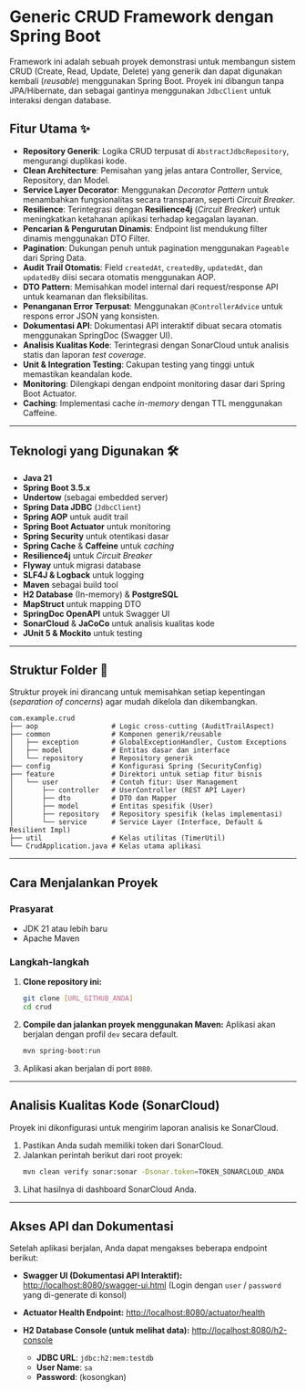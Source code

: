 # Generic CRUD Framework dengan Spring Boot

Framework ini adalah sebuah proyek demonstrasi untuk membangun sistem CRUD (Create, Read, Update, Delete) yang generik dan dapat digunakan kembali (*reusable*) menggunakan Spring Boot. Proyek ini dibangun tanpa JPA/Hibernate, dan sebagai gantinya menggunakan `JdbcClient` untuk interaksi dengan database.

## Fitur Utama ✨

-   **Repository Generik**: Logika CRUD terpusat di `AbstractJdbcRepository`, mengurangi duplikasi kode.
-   **Clean Architecture**: Pemisahan yang jelas antara Controller, Service, Repository, dan Model.
-   **Service Layer Decorator**: Menggunakan *Decorator Pattern* untuk menambahkan fungsionalitas secara transparan, seperti *Circuit Breaker*.
-   **Resilience**: Terintegrasi dengan **Resilience4j** (*Circuit Breaker*) untuk meningkatkan ketahanan aplikasi terhadap kegagalan layanan.
-   **Pencarian & Pengurutan Dinamis**: Endpoint list mendukung filter dinamis menggunakan DTO Filter.
-   **Pagination**: Dukungan penuh untuk pagination menggunakan `Pageable` dari Spring Data.
-   **Audit Trail Otomatis**: Field `createdAt`, `createdBy`, `updatedAt`, dan `updatedBy` diisi secara otomatis menggunakan AOP.
-   **DTO Pattern**: Memisahkan model internal dari request/response API untuk keamanan dan fleksibilitas.
-   **Penanganan Error Terpusat**: Menggunakan `@ControllerAdvice` untuk respons error JSON yang konsisten.
-   **Dokumentasi API**: Dokumentasi API interaktif dibuat secara otomatis menggunakan SpringDoc (Swagger UI).
-   **Analisis Kualitas Kode**: Terintegrasi dengan SonarCloud untuk analisis statis dan laporan *test coverage*.
-   **Unit & Integration Testing**: Cakupan testing yang tinggi untuk memastikan keandalan kode.
-   **Monitoring**: Dilengkapi dengan endpoint monitoring dasar dari Spring Boot Actuator.
-   **Caching**: Implementasi cache *in-memory* dengan TTL menggunakan Caffeine.

---

## Teknologi yang Digunakan 🛠️

-   **Java 21**
-   **Spring Boot 3.5.x**
-   **Undertow** (sebagai embedded server)
-   **Spring Data JDBC** (`JdbcClient`)
-   **Spring AOP** untuk audit trail
-   **Spring Boot Actuator** untuk monitoring
-   **Spring Security** untuk otentikasi dasar
-   **Spring Cache** & **Caffeine** untuk *caching*
-   **Resilience4j** untuk *Circuit Breaker*
-   **Flyway** untuk migrasi database
-   **SLF4J & Logback** untuk logging
-   **Maven** sebagai build tool
-   **H2 Database** (In-memory) & **PostgreSQL**
-   **MapStruct** untuk mapping DTO
-   **SpringDoc OpenAPI** untuk Swagger UI
-   **SonarCloud** & **JaCoCo** untuk analisis kualitas kode
-   **JUnit 5 & Mockito** untuk testing

---

## Struktur Folder 📁

Struktur proyek ini dirancang untuk memisahkan setiap kepentingan (*separation of concerns*) agar mudah dikelola dan dikembangkan.

```
com.example.crud
├── aop                  # Logic cross-cutting (AuditTrailAspect)
├── common               # Komponen generik/reusable
│   ├── exception        # GlobalExceptionHandler, Custom Exceptions
│   ├── model            # Entitas dasar dan interface
│   └── repository       # Repository generik
├── config               # Konfigurasi Spring (SecurityConfig)
├── feature              # Direktori untuk setiap fitur bisnis
│   └── user             # Contoh fitur: User Management
│       ├── controller   # UserController (REST API Layer)
│       ├── dto          # DTO dan Mapper
│       ├── model        # Entitas spesifik (User)
│       ├── repository   # Repository spesifik (kelas implementasi)
│       └── service      # Service Layer (Interface, Default & Resilient Impl)
├── util                 # Kelas utilitas (TimerUtil)
└── CrudApplication.java # Kelas utama aplikasi
```

---

## Cara Menjalankan Proyek

### Prasyarat

-   JDK 21 atau lebih baru
-   Apache Maven

### Langkah-langkah

1.  **Clone repository ini:**
    ```bash
    git clone [URL_GITHUB_ANDA]
    cd crud
    ```

2.  **Compile dan jalankan proyek menggunakan Maven:**
    Aplikasi akan berjalan dengan profil `dev` secara default.
    ```bash
    mvn spring-boot:run
    ```

3.  Aplikasi akan berjalan di port `8080`.

---

## Analisis Kualitas Kode (SonarCloud)

Proyek ini dikonfigurasi untuk mengirim laporan analisis ke SonarCloud.

1.  Pastikan Anda sudah memiliki token dari SonarCloud.
2.  Jalankan perintah berikut dari root proyek:
    ```bash
    mvn clean verify sonar:sonar -Dsonar.token=TOKEN_SONARCLOUD_ANDA
    ```
3.  Lihat hasilnya di dashboard SonarCloud Anda.

---

## Akses API dan Dokumentasi

Setelah aplikasi berjalan, Anda dapat mengakses beberapa endpoint berikut:

-   **Swagger UI (Dokumentasi API Interaktif):**
    [http://localhost:8080/swagger-ui.html](http://localhost:8080/swagger-ui.html)
    (Login dengan `user` / `password` yang di-generate di konsol)

-   **Actuator Health Endpoint:**
    [http://localhost:8080/actuator/health](http://localhost:8080/actuator/health)

-   **H2 Database Console (untuk melihat data):**
    [http://localhost:8080/h2-console](http://localhost:8080/h2-console)
    -   **JDBC URL**: `jdbc:h2:mem:testdb`
    -   **User Name**: `sa`
    -   **Password**: (kosongkan)